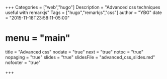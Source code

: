 +++
Categories = ["web","hugo"]
Description = "Advanced css techniques useful with remarkjs"
Tags = ["hugo","remarkjs","css"]
author = "YBG"
date = "2015-11-18T23:58:11-05:00"
# menu = "main"
title = "Advanced css"
nodate = "true"
next = "true"
notoc = "true"
nopaging = "true"
slides = "true"
slidesFile = "advanced_css_slides.md"
nofooter = "true"

+++
 
